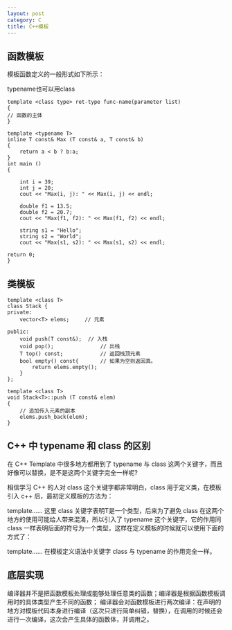 ```yaml
---
layout: post
category: C
title: C++模板
---
```

## 函数模板
模板函数定义的一般形式如下所示：

typename也可以用class

    template <class type> ret-type func-name(parameter list)
    {
    // 函数的主体
    }

    template <typename T>
    inline T const& Max (T const& a, T const& b) 
    { 
        return a < b ? b:a; 
    } 
    int main ()
    {
    
        int i = 39;
        int j = 20;
        cout << "Max(i, j): " << Max(i, j) << endl; 
    
        double f1 = 13.5; 
        double f2 = 20.7; 
        cout << "Max(f1, f2): " << Max(f1, f2) << endl; 
    
        string s1 = "Hello"; 
        string s2 = "World"; 
        cout << "Max(s1, s2): " << Max(s1, s2) << endl; 
    
    return 0;
    }

## 类模板

    template <class T>
    class Stack { 
    private: 
        vector<T> elems;     // 元素 
    
    public: 
        void push(T const&);  // 入栈
        void pop();               // 出栈
        T top() const;            // 返回栈顶元素
        bool empty() const{       // 如果为空则返回真。
            return elems.empty(); 
        } 
    }; 
    
    template <class T>
    void Stack<T>::push (T const& elem) 
    { 
        // 追加传入元素的副本
        elems.push_back(elem);    
    } 
    
## C++ 中 typename 和 class 的区别
在 C++ Template 中很多地方都用到了 typename 与 class 这两个关键字，而且好像可以替换，是不是这两个关键字完全一样呢?

相信学习 C++ 的人对 class 这个关键字都非常明白，class 用于定义类，在模板引入 c++ 后，最初定义模板的方法为：

template<class T>......
这里 class 关键字表明T是一个类型，后来为了避免 class 在这两个地方的使用可能给人带来混淆，所以引入了 typename 这个关键字，它的作用同class 一样表明后面的符号为一个类型，这样在定义模板的时候就可以使用下面的方式了：

template<typename
T>......
在模板定义语法中关键字 class 与 typename 的作用完全一样。

## 底层实现

编译器并不是把函数模板处理成能够处理任意类的函数；编译器是根据函数模板调用时的具体类型产生不同的函数； 
编译器会对函数模板进行两次编译：在声明的地方对模板代码本身进行编译（这次只进行简单纠错，替换），在调用的时候还会进行一次编译，这次会产生具体的函数体，并调用之。